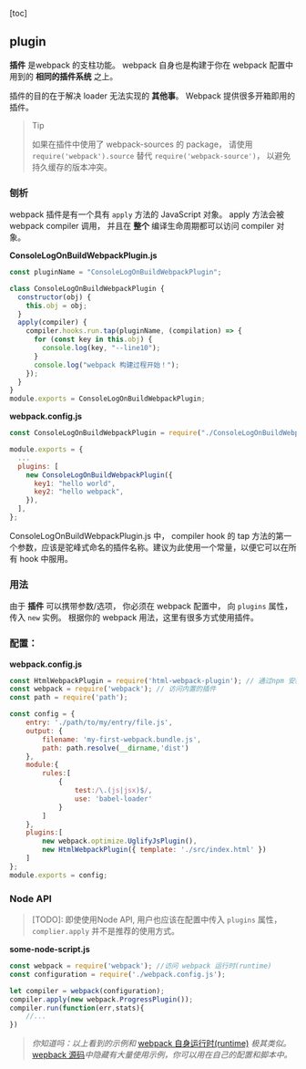 [toc]

## plugin

**插件** 是webpack 的支柱功能。 webpack 自身也是构建于你在 webpack 配置中 用到的  **相同的插件系统** 之上。 

插件的目的在于解决 loader 无法实现的 **其他事**。 Webpack 提供很多开箱即用的 插件。

> Tip
>
> 如果在插件中使用了 webpack-sources 的 package， 请使用 `require('webpack').source` 替代 `require('webpack-source')`， 以避免持久缓存的版本冲突。 

### 刨析

webpack 插件是有一个具有 `apply` 方法的 JavaScript 对象。 apply 方法会被  webpack compiler 调用， 并且在 **整个** 编译生命周期都可以访问 compiler 对象。 

**ConsoleLogOnBuildWebpackPlugin.js**

```javascript
const pluginName = "ConsoleLogOnBuildWebpackPlugin";

class ConsoleLogOnBuildWebpackPlugin {
  constructor(obj) {
    this.obj = obj;
  }
  apply(compiler) {
    compiler.hooks.run.tap(pluginName, (compilation) => {
      for (const key in this.obj) {
        console.log(key, "--line10");
      }
      console.log("webpack 构建过程开始！");
    });
  }
}
module.exports = ConsoleLogOnBuildWebpackPlugin;
```

**webpack.config.js**

```javascript
const ConsoleLogOnBuildWebpackPlugin = require("./ConsoleLogOnBuildWebpackPlugin.js");

module.exports = {
  ...
  plugins: [
    new ConsoleLogOnBuildWebpackPlugin({
      key1: "hello world",
      key2: "hello webpack",
    }),
  ],
};
```

ConsoleLogOnBuildWebpackPlugin.js 中， compiler hook 的 tap 方法的第一个参数，应该是驼峰式命名的插件名称。建议为此使用一个常量，以便它可以在所有 hook 中服用。 

### 用法

由于 **插件** 可以携带参数/选项， 你必须在 webpack 配置中， 向 `plugins` 属性，传入 `new` 实例。 根据你的 webpack 用法，这里有很多方式使用插件。

### 配置：

**webpack.config.js**

```javascript
const HtmlWebpackPlugin = require('html-webpack-plugin'); // 通过npm 安装。 
const webpack = require('webpack'); // 访问内置的插件
const path = require('path');

const config = {
    entry: './path/to/my/entry/file.js',
    output: {
        filename: 'my-first-webpack.bundle.js',
        path: path.resolve(__dirname,'dist')
    },
    module:{
        rules:[
            {
                test:/\.(js|jsx)$/,
                use: 'babel-loader'
            }
        ]
    },
    plugins:[
        new webpack.optimize.UglifyJsPlugin(),
        new HtmlWebpackPlugin({ template: './src/index.html' })
    ]
};
module.exports = config;
```

### Node API

> [TODO]: 即使使用Node API, 用户也应该在配置中传入 `plugins` 属性， `complier.apply` 并不是推荐的使用方式。

**some-node-script.js**

```javascript
const webpack = require('webpack'); //访问 webpack 运行时(runtime)
const configuration = require('./webpack.config.js');

let compiler = webpack(configuration);
compiler.apply(new webpack.ProgressPlugin());
compiler.run(function(err,stats){
    //...
})
```

> *你知道吗：以上看到的示例和* [webpack 自身运行时(runtime)](https://github.com/webpack/webpack/blob/e7087ffeda7fa37dfe2ca70b5593c6e899629a2c/bin/webpack.js#L290-L292) *极其类似。*[wepback 源码](https://github.com/webpack/webpack)*中隐藏有大量使用示例，你可以用在自己的配置和脚本中。*